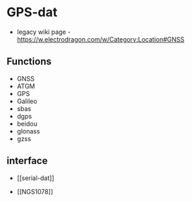 
# GPS-dat 

- legacy wiki page - https://w.electrodragon.com/w/Category:Location#GNSS

## Functions 

- GNSS
- ATGM
- GPS
- Galileo
- sbas
- dgps
- beidou
- glonass
- gzss


## interface 

- [[serial-dat]]

- [[NGS1078]]
